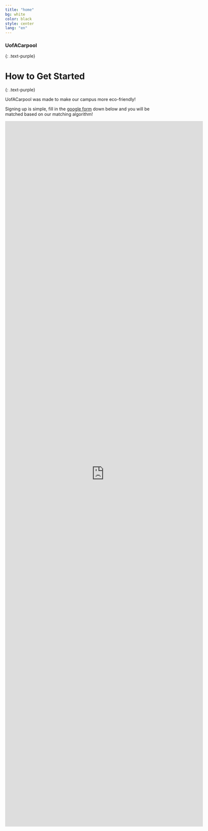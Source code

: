 ```yaml
---
title: "home"
bg: white
color: black
style: center
lang: "en"
---
```


### **UofACarpool**
{: .text-purple}

<!-- <img src="img/logo-color.png"> -->
<span class="fa-stack subtlecircle" style="font-size:100px; background:rgba(255,166,0,0.1)">
  <i class="fa fa-circle fa-stack-2x text-white"></i>
  <i class="fa fa-bicycle fa-stack-1x text-orange"></i>
</span>

# How to Get Started
{: .text-purple}


UofACarpool was made to make our campus more eco-friendly!

Signing up is simple, fill in the [google form](https://forms.gle/56qjYjCgN5nAuGE39) down below and you will be matched based on our matching algorithm!

<div class="icontain">
  <iframe src="https://docs.google.com/forms/d/e/1FAIpQLSfDMrrW5bT5JcJeK2rNX3a5l-87-y1RaeH7sMAgAvUcx0Ghvg/viewform?embedded=true" width="640" height="2282" frameborder="0" marginheight="0" marginwidth="0">Loading…</iframe>
</div>